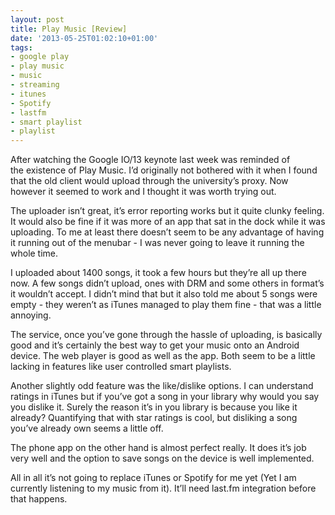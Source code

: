```yaml
---
layout: post
title: Play Music [Review]
date: '2013-05-25T01:02:10+01:00'
tags:
- google play
- play music
- music
- streaming
- itunes
- Spotify
- lastfm
- smart playlist
- playlist
---
```

After watching the Google IO/13 keynote last week was reminded of the existence of Play Music. I’d originally not bothered with it when I found that the old client would upload through the university’s proxy. Now however it seemed to work and I thought it was worth trying out.

The uploader isn’t great, it’s error reporting works but it quite clunky feeling. It would also be fine if it was more of an app that sat in the dock while it was uploading. To me at least there doesn’t seem to be any advantage of having it running out of the menubar - I was never going to leave it running the whole time.

I uploaded about 1400 songs, it took a few hours but they’re all up there now. A few songs didn’t upload, ones with DRM and some others in format’s it wouldn’t accept. I didn’t mind that but it also told me about 5 songs were empty - they weren’t as iTunes managed to play them fine - that was a little annoying.

The service, once you’ve gone through the hassle of uploading, is basically good and it’s certainly the best way to get your music onto an Android device. The web player is good as well as the app. Both seem to be a little lacking in features like user controlled smart playlists.

Another slightly odd feature was the like/dislike options. I can understand ratings in iTunes but if you’ve got a song in your library why would you say you dislike it. Surely the reason it’s in you library is because you like it already? Quantifying that with star ratings is cool, but disliking a song you’ve already own seems a little off.

The phone app on the other hand is almost perfect really. It does it’s job very well and the option to save songs on the device is well implemented.

All in all it’s not going to replace iTunes or Spotify for me yet (Yet I am currently listening to my music from it). It’ll need last.fm integration before that happens.
